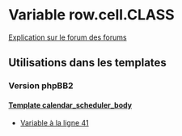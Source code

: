 # Variable row.cell.CLASS
[Explication sur le forum des forums](http://forum.forumactif.com/t294113-listing-des-variables#row.cell.CLASS)

## Utilisations dans les templates

### Version phpBB2

#### [Template calendar_scheduler_body](subsilver/calendar_scheduler_body.md)
* [Variable à la ligne 41](../subsilver/calendar_scheduler_body.tpl#L41)